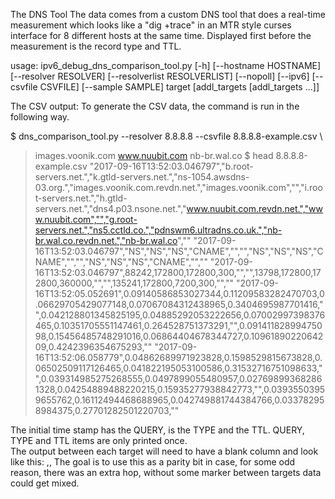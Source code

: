 The DNS Tool
The data comes from a custom DNS tool that does a real-time measurement which looks like a  "dig +trace" in an MTR style curses interface for 8 different hosts at the same time.  Displayed first before the measurement is the record type and TTL.  

usage: ipv6_debug_dns_comparison_tool.py [-h] [--hostname HOSTNAME]
                                         [--resolver RESOLVER]
                                         [--resolverlist RESOLVERLIST]
                                         [--nopoll] [--ipv6]
                                         [--csvfile CSVFILE] [--sample SAMPLE]
                                         target
                                         [addl_targets [addl_targets ...]]

The CSV output:
To generate the CSV data, the command is run in the following way.

$ dns_comparison_tool.py --resolver 8.8.8.8 --csvfile 8.8.8.8-example.csv  \
> images.voonik.com www.nuubit.com nb-br.wal.co
$ head 8.8.8.8-example.csv
"2017-09-16T13:52:03.046797","b.root-servers.net.","k.gtld-servers.net.","ns-1054.awsdns-03.org.","images.voonik.com.revdn.net.","images.voonik.com","","i.root-servers.net.","h.gtld-servers.net.","dns4.p03.nsone.net.","www.nuubit.com.revdn.net.","www.nuubit.com","","g.root-servers.net.","ns5.cctld.co.","pdnswm6.ultradns.co.uk.","nb-br.wal.co.revdn.net.","nb-br.wal.co",""
"2017-09-16T13:52:03.046797","NS","NS","NS","CNAME","","","NS","NS","NS","CNAME","","","NS","NS","NS","CNAME","",""
"2017-09-16T13:52:03.046797",88242,172800,172800,300,"","",13798,172800,172800,360000,"","",135241,172800,7200,300,"",""
"2017-09-16T13:52:05.052691",0.09140586853027344,0.11209583282470703,0.06629705429077148,0.07067084312438965,0.3404695987701416,"",0.042128801345825195,0.04885292053222656,0.07002997398376465,0.10351705551147461,0.264528751373291,"",0.09141182899475098,0.15456485748291016,0.06864404678344727,0.1096189022064209,0.4242396354675293,""
"2017-09-16T13:52:06.058779",0.04862689971923828,0.1598529815673828,0.06502509117126465,0.041822195053100586,0.31532716751098633,"",0.039314985275268555,0.0497899055480957,0.027698993682861328,0.04254889488220215,0.15935277938842773,"",0.03935503959655762,0.16112494468688965,0.042749881744384766,0.033782958984375,0.27701282501220703,""



The initial time stamp has the QUERY, is the TYPE and the TTL.  QUERY, TYPE and TTL items are only printed once.  
The output between each target will need to have a blank column and look like this: ,, 
The goal is to use this as a parity bit in case, for some odd reason, there was an extra hop, without some marker between targets data could get mixed.


